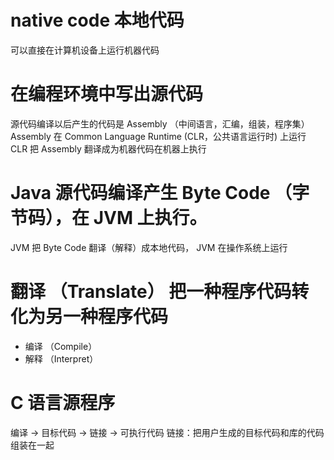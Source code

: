 # native code 本地代码
可以直接在计算机设备上运行机器代码

# 在编程环境中写出源代码
源代码编译以后产生的代码是 Assembly （中间语言，汇编，组装，程序集）
Assembly 在 Common Language Runtime (CLR，公共语言运行时) 上运行
CLR 把 Assembly 翻译成为机器代码在机器上执行

# Java 源代码编译产生 Byte Code （字节码），在 JVM 上执行。
JVM 把 Byte Code 翻译（解释）成本地代码， JVM 在操作系统上运行

# 翻译 （Translate） 把一种程序代码转化为另一种程序代码
- 编译 （Compile）
- 解释 （Interpret）

# C 语言源程序
编译 -> 目标代码 -> 链接 -> 可执行代码
链接：把用户生成的目标代码和库的代码组装在一起